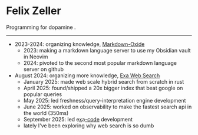 # Felix Zeller

Programming for dopamine .
 
---

- 2023-2024: organizing knowledge, [Markdown-Oxide](https://github.com/Feel-ix-343/markdown-oxide)
  - 2023: making a markdown language server to use my Obsidian vault in Neovim
  - 2024: pivoted to the second most popular markdown language server on github
- August 2024: organizing more knowledge, [Exa Web Search](https://exa.ai)
  - January 2025: made web scale hybrid search from scratch in rust
  - April 2025: found/shipped a 20x bigger index that beat google on popular queries
  - May 2025: led freshness/query-interpretation engine development
  - June 2025: worked on observability to make the fastest search api in the world (350ms)
  - September 2025: led e[x](https://x.com/ExaAILabs/status/1971264749062193588)a[-code](https://exa.ai/blog/exa-code) development
  - lately I've been exploring why web search is so dumb
  
  

